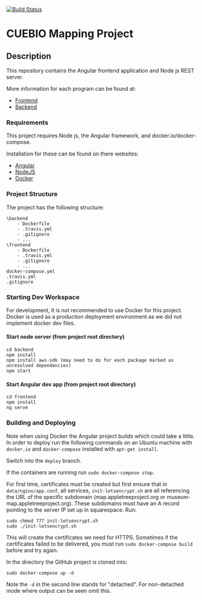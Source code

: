 [![Build Status](https://travis-ci.com/Alder9/CUEBIO-Frontend.svg?branch=master)](https://travis-ci.com/Alder9/CUEBIO-Frontend)

# CUEBIO Mapping Project

## Description

This repository contains the Angular frontend application and Node js REST server.

More information for each program can be found at:

* [Frontend](https://github.com/Alder9/CUEBIO-Frontend/tree/master/frontend)
* [Backend](https://github.com/Alder9/CUEBIO-Frontend/tree/master/backend)

### Requirements

This project requires Node js, the Angular framework, and docker.io/docker-compose. 

Installation for these can be found on there websites:

* [Angular](https://angular.io/)
* [NodeJS](https://nodejs.org/en/)
* [Docker](https://www.docker.com/)

### Project Structure

The project has the following structure:
```
\backend 
    - Dockerfile
    - .travis.yml
    - .gitignore
    - ...
\frontend
    - Dockerfile
    - .travis.yml
    - .gitignore
    - ...
docker-compose.yml
.travis.yml
.gitignore
```

### Starting Dev Workspace

For development, it is not recommended to use Docker for this project. Docker is used as a production deployment environment as we did not implement docker dev files.

#### Start node server (from project root directory)
```
cd backend
npm install
npm install aws-sdk (may need to do for each package marked as unresolved dependencies)
npm start
```

#### Start Angular dev app (from project root directory)
```
cd frontend
npm install
ng serve
```

### Building and Deploying

Note when using Docker the Angular project builds which could take a little.
In order to deploy run the following commands on an Ubuntu machine with `docker.io` and `docker-compose` installed with `apt-get install`.

Switch into the `deploy` branch.

If the containers are running run `sudo docker-compose stop`.

For first time, certificates must be created but first ensure that in `data/nginx/app.conf`, all services, `init-letsencrypt.sh` are all referencing the URL of the specific subdomain (map.appletreeproject.org or museum-map.appletreeproject.org). These subdomains must have an A record pointing to the server IP set up in squarespace. Run:
```
sudo chmod 777 init-letsencrypt.sh
sudo ./init-letsencrypt.sh
```
This will create the certificates we need for HTTPS. Sometimes if the certificates failed to be delivered, you must run `sudo docker-compose build` before and try again.

In the directory the GitHub project is cloned into:
```
sudo docker-compose up -d 
```

Note the `-d` in the second line stands for "detached". For non-detached mode where output can be seen omit this.

